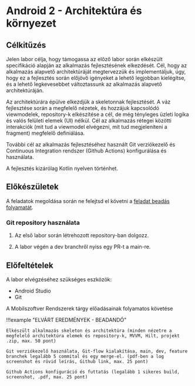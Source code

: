 # Android 2 - Architektúra és környezet

## Célkitűzés

Jelen labor célja, hogy támogassa az előző labor során elkészült specifikáció alapján az alkalmazás fejlesztésének elkezdését. Cél, hogy az alkalmazás alapvető architektúráját megtervezzük és implementáljuk, úgy, hogy ez a fejlesztés során előjövő igényeket a lehető legjobban kielégítse, és a lehető legkevesebbet változtassunk az alkalmazás alapvető architektúráján. 

Az architektúrára épülve elkezdjük a skeletonnak fejlesztését. A váz fejlesztése során a megfelelő nézetek, és hozzájuk kapcsolódó viewmodelek, repository-k elkészítése a cél, de még tényleges üzleti logika és valós felületi elemek (UI) nélkül. Cél az alkalmazás rétegei közötti interakciók (mit tud a viewmodel elvégezni, mit tud megjeleníteni a fragment) megfelelő definiálása. 

További cél az alkalmazás fejlesztéséhez használt Git verziókezelő és Continuous Integration rendszer (Github Actions) konfigurálása és használata. 

A fejlesztés kizárólag Kotlin nyelven történhet. 


## Előkészületek

A feladatok megoldása során ne felejtsd el követni a [feladat beadás folyamatát](../../tudnivalok/github/GitHub.md).

### Git repository használata

1. Az első labor során létrehozott repository-ban dolgozz.

2. A labor végén a dev branchről nyiss egy PR-t a main-re.

## Előfeltételek 

A labor elvégzéséhez szükséges eszközök: 

- Android Studio
- Git

A Mobilszoftver Rendszerek tárgy előadásainak folyamatos követése 

!!!example "ELVÁRT EREDMÉNYEK - BEADANDÓ" 

    Elkészült alkalmazás skeleton és architektúra (minden nézetre a megfelelő architektúra elemek és repository-k, MVVM, Hilt, projekt .zip, max. 50 pont)  

    Git verziókezelő használata, Git-flow kialakítása, main, dev, feature branchek legalább 5 commital és egy merge-el. (pdf-ben a log screenshot és rövid leírás, Github link, max. 25 pont)  

    Github Actions konfiguráció és futtatás (legalább 1 sikeres build, screenshot, .pdf, max. 25 pont) 